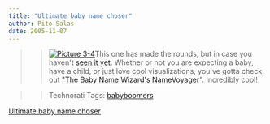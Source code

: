 ```yaml
---
title: "Ultimate baby name choser"
author: Pito Salas
date: 2005-11-07
---
```



>>

>> [![Picture
3-4](https://i0.wp.com/s3.media.squarespace.com/production/1075723/12829350/weblogs/images/Picture%25203-4-tm.jpg?resize=230%2C160)](<https://i0.wp.com/s3.media.squarespace.com/production/1075723/12829350/weblogs/images/Picture%25203-4.png>)This
one has made the rounds, but in case you haven't [seen it
yet](<http://babynamewizard.com/namevoyager/lnv0105.html>). Whether or not you
are expecting a baby, have a child, or just love cool visualizations, you've
gotta check out ["The Baby Name Wizard's
NameVoyager](<http://babynamewizard.com/namevoyager/lnv0105.html>)".
Incredibly cool!

>>

>> Technorati Tags: [babyboomers](<http://www.technorati.com/tag/babyboomers>)


[Ultimate baby name choser](None)
